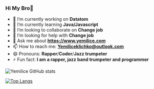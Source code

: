 ### Hi My Bro👋

- 🔭 I’m currently working on  **Datatom**
- 🌱 I’m currently learning  **Java/Javascript**
- 👯 I’m looking to collaborate on **Change job**
- 🤔 I’m looking for help with  **Change job**
- 💬 Ask me about **https://www.yemilice.com**
- 📫 How to reach me: **Yemiliceklichko@outlook.com**
- 😄 Pronouns: **Rapper**/**Coder**/**Jazz trumpeter**
- ⚡ Fun fact: **I am a rapper, jazz band trumpeter and programmer**



![Yemilice GitHub stats](https://github-readme-stats.vercel.app/api?username=Alexanderklau&show_icons=true&theme=radical)

[![Top Langs](https://github-readme-stats.vercel.app/api/top-langs/?username=Alexanderklau&langs_count=10)](https://github.com/Alexanderklau/github-readme-stats)
